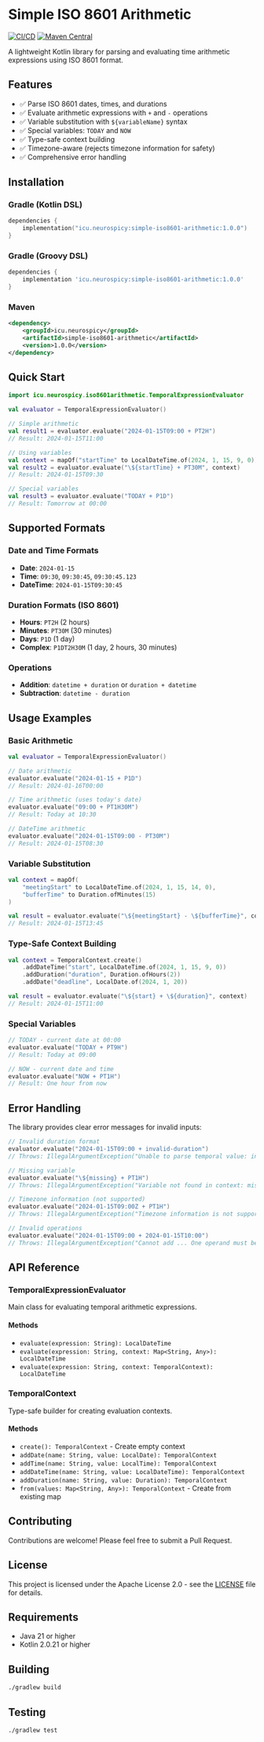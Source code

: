 # Simple ISO 8601 Arithmetic

[![CI/CD](https://github.com/neurospicy-niva/simple-iso8601-arithmetic/actions/workflows/ci.yml/badge.svg)](https://github.com/steineggerroland/simple-iso8601-arithmetic/actions/workflows/ci.yml)
[![Maven Central](https://img.shields.io/maven-central/v/icu.neurospicy/simple-iso8601-arithmetic.svg?label=Maven%20Central)](https://search.maven.org/search?q=g:%22icu.neurospicy%22%20AND%20a:%22simple-iso8601-arithmetic%22)

A lightweight Kotlin library for parsing and evaluating time arithmetic expressions using ISO 8601 format.

## Features

- ✅ Parse ISO 8601 dates, times, and durations
- ✅ Evaluate arithmetic expressions with `+` and `-` operations
- ✅ Variable substitution with `${variableName}` syntax
- ✅ Special variables: `TODAY` and `NOW`
- ✅ Type-safe context building
- ✅ Timezone-aware (rejects timezone information for safety)
- ✅ Comprehensive error handling

## Installation

### Gradle (Kotlin DSL)

```kotlin
dependencies {
    implementation("icu.neurospicy:simple-iso8601-arithmetic:1.0.0")
}
```

### Gradle (Groovy DSL)

```groovy
dependencies {
    implementation 'icu.neurospicy:simple-iso8601-arithmetic:1.0.0'
}
```

### Maven

```xml
<dependency>
    <groupId>icu.neurospicy</groupId>
    <artifactId>simple-iso8601-arithmetic</artifactId>
    <version>1.0.0</version>
</dependency>
```

## Quick Start

```kotlin
import icu.neurospicy.iso8601arithmetic.TemporalExpressionEvaluator

val evaluator = TemporalExpressionEvaluator()

// Simple arithmetic
val result1 = evaluator.evaluate("2024-01-15T09:00 + PT2H")
// Result: 2024-01-15T11:00

// Using variables
val context = mapOf("startTime" to LocalDateTime.of(2024, 1, 15, 9, 0))
val result2 = evaluator.evaluate("\${startTime} + PT30M", context)
// Result: 2024-01-15T09:30

// Special variables
val result3 = evaluator.evaluate("TODAY + P1D")
// Result: Tomorrow at 00:00
```

## Supported Formats

### Date and Time Formats

- **Date**: `2024-01-15`
- **Time**: `09:30`, `09:30:45`, `09:30:45.123`
- **DateTime**: `2024-01-15T09:30:45`

### Duration Formats (ISO 8601)

- **Hours**: `PT2H` (2 hours)
- **Minutes**: `PT30M` (30 minutes)
- **Days**: `P1D` (1 day)
- **Complex**: `P1DT2H30M` (1 day, 2 hours, 30 minutes)

### Operations

- **Addition**: `datetime + duration` or `duration + datetime`
- **Subtraction**: `datetime - duration`

## Usage Examples

### Basic Arithmetic

```kotlin
val evaluator = TemporalExpressionEvaluator()

// Date arithmetic
evaluator.evaluate("2024-01-15 + P1D")
// Result: 2024-01-16T00:00

// Time arithmetic (uses today's date)
evaluator.evaluate("09:00 + PT1H30M")
// Result: Today at 10:30

// DateTime arithmetic
evaluator.evaluate("2024-01-15T09:00 - PT30M")
// Result: 2024-01-15T08:30
```

### Variable Substitution

```kotlin
val context = mapOf(
    "meetingStart" to LocalDateTime.of(2024, 1, 15, 14, 0),
    "bufferTime" to Duration.ofMinutes(15)
)

val result = evaluator.evaluate("\${meetingStart} - \${bufferTime}", context)
// Result: 2024-01-15T13:45
```

### Type-Safe Context Building

```kotlin
val context = TemporalContext.create()
    .addDateTime("start", LocalDateTime.of(2024, 1, 15, 9, 0))
    .addDuration("duration", Duration.ofHours(2))
    .addDate("deadline", LocalDate.of(2024, 1, 20))

val result = evaluator.evaluate("\${start} + \${duration}", context)
// Result: 2024-01-15T11:00
```

### Special Variables

```kotlin
// TODAY - current date at 00:00
evaluator.evaluate("TODAY + PT9H")
// Result: Today at 09:00

// NOW - current date and time
evaluator.evaluate("NOW + PT1H")
// Result: One hour from now
```

## Error Handling

The library provides clear error messages for invalid inputs:

```kotlin
// Invalid duration format
evaluator.evaluate("2024-01-15T09:00 + invalid-duration")
// Throws: IllegalArgumentException("Unable to parse temporal value: invalid-duration")

// Missing variable
evaluator.evaluate("\${missing} + PT1H")
// Throws: IllegalArgumentException("Variable not found in context: missing")

// Timezone information (not supported)
evaluator.evaluate("2024-01-15T09:00Z + PT1H")
// Throws: IllegalArgumentException("Timezone information is not supported: 2024-01-15T09:00Z")

// Invalid operations
evaluator.evaluate("2024-01-15T09:00 + 2024-01-15T10:00")
// Throws: IllegalArgumentException("Cannot add ... One operand must be a duration.")
```

## API Reference

### TemporalExpressionEvaluator

Main class for evaluating temporal arithmetic expressions.

#### Methods

- `evaluate(expression: String): LocalDateTime`
- `evaluate(expression: String, context: Map<String, Any>): LocalDateTime`
- `evaluate(expression: String, context: TemporalContext): LocalDateTime`

### TemporalContext

Type-safe builder for creating evaluation contexts.

#### Methods

- `create(): TemporalContext` - Create empty context
- `addDate(name: String, value: LocalDate): TemporalContext`
- `addTime(name: String, value: LocalTime): TemporalContext`
- `addDateTime(name: String, value: LocalDateTime): TemporalContext`
- `addDuration(name: String, value: Duration): TemporalContext`
- `from(values: Map<String, Any>): TemporalContext` - Create from existing map

## Contributing

Contributions are welcome! Please feel free to submit a Pull Request.

## License

This project is licensed under the Apache License 2.0 - see the [LICENSE](LICENSE) file for details.

## Requirements

- Java 21 or higher
- Kotlin 2.0.21 or higher

## Building

```bash
./gradlew build
```

## Testing

```bash
./gradlew test
``` 
